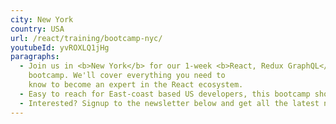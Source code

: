 ```yaml
---
city: New York
country: USA
url: /react/training/bootcamp-nyc/
youtubeId: yvROXLQ1jHg
paragraphs:
  - Join us in <b>New York</b> for our 1-week <b>React, Redux GraphQL</b>
    bootcamp. We'll cover everything you need to
    know to become an expert in the React ecosystem.
  - Easy to reach for East-coast based US developers, this bootcamp should be blast!
  - Interested? Signup to the newsletter below and get all the latest news...
---
```

